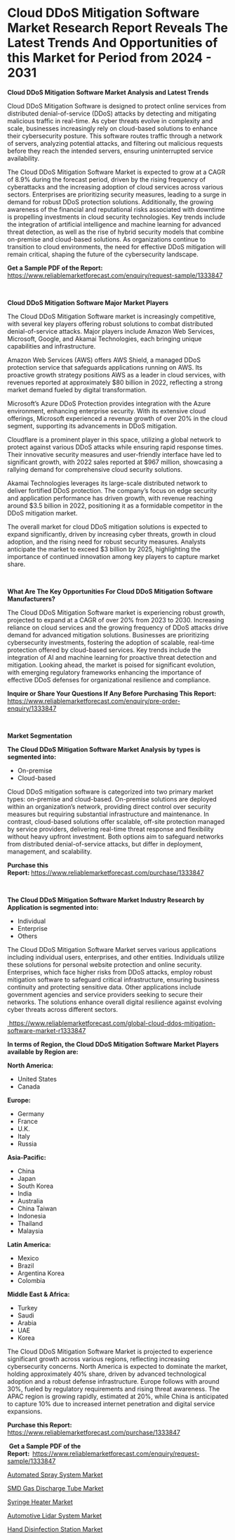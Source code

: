 <p><h1>Cloud DDoS Mitigation Software Market Research Report Reveals The Latest Trends And Opportunities of this Market for Period from 2024 - 2031</h1></p><p><strong>Cloud DDoS Mitigation Software Market Analysis and Latest Trends</strong></p>
<p><p>Cloud DDoS Mitigation Software is designed to protect online services from distributed denial-of-service (DDoS) attacks by detecting and mitigating malicious traffic in real-time. As cyber threats evolve in complexity and scale, businesses increasingly rely on cloud-based solutions to enhance their cybersecurity posture. This software routes traffic through a network of servers, analyzing potential attacks, and filtering out malicious requests before they reach the intended servers, ensuring uninterrupted service availability.</p><p>The Cloud DDoS Mitigation Software Market is expected to grow at a CAGR of 8.9% during the forecast period, driven by the rising frequency of cyberattacks and the increasing adoption of cloud services across various sectors. Enterprises are prioritizing security measures, leading to a surge in demand for robust DDoS protection solutions. Additionally, the growing awareness of the financial and reputational risks associated with downtime is propelling investments in cloud security technologies. Key trends include the integration of artificial intelligence and machine learning for advanced threat detection, as well as the rise of hybrid security models that combine on-premise and cloud-based solutions. As organizations continue to transition to cloud environments, the need for effective DDoS mitigation will remain critical, shaping the future of the cybersecurity landscape.</p></p>
<p><strong>Get a Sample PDF of the Report:&nbsp;</strong> <a href="https://www.reliablemarketforecast.com/enquiry/request-sample/1333847?utm_campaign=1283&utm_medium=2&utm_source=Github&utm_content=ia&utm_term=01102024&utm_id=cloud-ddos-mitigation-software">https://www.reliablemarketforecast.com/enquiry/request-sample/1333847</a></p>
<p>&nbsp;</p>
<p><strong>Cloud DDoS Mitigation Software Major Market Players</strong></p>
<p><p>The Cloud DDoS Mitigation Software market is increasingly competitive, with several key players offering robust solutions to combat distributed denial-of-service attacks. Major players include Amazon Web Services, Microsoft, Google, and Akamai Technologies, each bringing unique capabilities and infrastructure.</p><p>Amazon Web Services (AWS) offers AWS Shield, a managed DDoS protection service that safeguards applications running on AWS. Its proactive growth strategy positions AWS as a leader in cloud services, with revenues reported at approximately $80 billion in 2022, reflecting a strong market demand fueled by digital transformation.</p><p>Microsoft’s Azure DDoS Protection provides integration with the Azure environment, enhancing enterprise security. With its extensive cloud offerings, Microsoft experienced a revenue growth of over 20% in the cloud segment, supporting its advancements in DDoS mitigation.</p><p>Cloudflare is a prominent player in this space, utilizing a global network to protect against various DDoS attacks while ensuring rapid response times. Their innovative security measures and user-friendly interface have led to significant growth, with 2022 sales reported at $967 million, showcasing a rallying demand for comprehensive cloud security solutions.</p><p>Akamai Technologies leverages its large-scale distributed network to deliver fortified DDoS protection. The company’s focus on edge security and application performance has driven growth, with revenue reaching around $3.5 billion in 2022, positioning it as a formidable competitor in the DDoS mitigation market.</p><p>The overall market for cloud DDoS mitigation solutions is expected to expand significantly, driven by increasing cyber threats, growth in cloud adoption, and the rising need for robust security measures. Analysts anticipate the market to exceed $3 billion by 2025, highlighting the importance of continued innovation among key players to capture market share.</p></p>
<p>&nbsp;</p>
<p><strong>What Are The Key Opportunities For Cloud DDoS Mitigation Software Manufacturers?</strong></p>
<p><p>The Cloud DDoS Mitigation Software market is experiencing robust growth, projected to expand at a CAGR of over 20% from 2023 to 2030. Increasing reliance on cloud services and the growing frequency of DDoS attacks drive demand for advanced mitigation solutions. Businesses are prioritizing cybersecurity investments, fostering the adoption of scalable, real-time protection offered by cloud-based services. Key trends include the integration of AI and machine learning for proactive threat detection and mitigation. Looking ahead, the market is poised for significant evolution, with emerging regulatory frameworks enhancing the importance of effective DDoS defenses for organizational resilience and compliance.</p></p>
<p><strong>Inquire or Share Your Questions If Any Before Purchasing This Report:</strong> <a href="https://www.reliablemarketforecast.com/enquiry/pre-order-enquiry/1333847?utm_campaign=1283&utm_medium=2&utm_source=Github&utm_content=ia&utm_term=01102024&utm_id=cloud-ddos-mitigation-software">https://www.reliablemarketforecast.com/enquiry/pre-order-enquiry/1333847</a></p>
<p>&nbsp;</p>
<p><strong>Market Segmentation</strong></p>
<p><strong>The Cloud DDoS Mitigation Software Market Analysis by types is segmented into:</strong></p>
<p><ul><li>On-premise</li><li>Cloud-based</li></ul></p>
<p><p>Cloud DDoS mitigation software is categorized into two primary market types: on-premise and cloud-based. On-premise solutions are deployed within an organization’s network, providing direct control over security measures but requiring substantial infrastructure and maintenance. In contrast, cloud-based solutions offer scalable, off-site protection managed by service providers, delivering real-time threat response and flexibility without heavy upfront investment. Both options aim to safeguard networks from distributed denial-of-service attacks, but differ in deployment, management, and scalability.</p></p>
<p><strong>Purchase this Report:&nbsp;</strong><a href="https://www.reliablemarketforecast.com/purchase/1333847?utm_campaign=1283&utm_medium=2&utm_source=Github&utm_content=ia&utm_term=01102024&utm_id=cloud-ddos-mitigation-software">https://www.reliablemarketforecast.com/purchase/1333847</a></p>
<p>&nbsp;</p>
<p><strong>The Cloud DDoS Mitigation Software Market Industry Research by Application is segmented into:</strong></p>
<p><ul><li>Individual</li><li>Enterprise</li><li>Others</li></ul></p>
<p><p>The Cloud DDoS Mitigation Software Market serves various applications including individual users, enterprises, and other entities. Individuals utilize these solutions for personal website protection and online security. Enterprises, which face higher risks from DDoS attacks, employ robust mitigation software to safeguard critical infrastructure, ensuring business continuity and protecting sensitive data. Other applications include government agencies and service providers seeking to secure their networks. The solutions enhance overall digital resilience against evolving cyber threats across different sectors.</p></p>
<p><a href="https://www.reliablemarketforecast.com/global-cloud-ddos-mitigation-software-market-r1333847?utm_campaign=1283&utm_medium=2&utm_source=Github&utm_content=ia&utm_term=01102024&utm_id=cloud-ddos-mitigation-software">&nbsp;https://www.reliablemarketforecast.com/global-cloud-ddos-mitigation-software-market-r1333847</a></p>
<p><strong>In terms of Region, the Cloud DDoS Mitigation Software Market Players available by Region are:</strong></p>
<p>
    <p> <strong> North America: </strong>
        <ul>
            <li>United States</li>
            <li>Canada</li>
        </ul>
        </p> 
    <p> <strong> Europe: </strong>
        <ul>
            <li>Germany</li>
            <li>France</li>
            <li>U.K.</li>
            <li>Italy</li>
            <li>Russia</li>
        </ul>
        </p> 
    <p> <strong> Asia-Pacific: </strong>
        <ul>
            <li>China</li>
            <li>Japan</li>
            <li>South Korea</li>
            <li>India</li>
            <li>Australia</li>
            <li>China Taiwan</li>
            <li>Indonesia</li>
            <li>Thailand</li>
            <li>Malaysia</li>
        </ul>
        </p> 
    <p> <strong> Latin America: </strong>
        <ul>
            <li>Mexico</li>
            <li>Brazil</li>
            <li>Argentina Korea</li>
            <li>Colombia</li>
        </ul>
        </p> 
    <p> <strong> Middle East & Africa: </strong>
        <ul>
            <li>Turkey</li>
            <li>Saudi</li>
            <li>Arabia</li>
            <li>UAE</li>
            <li>Korea</li>
        </ul>
    </p>
    </p>
<p><p>The Cloud DDoS Mitigation Software Market is projected to experience significant growth across various regions, reflecting increasing cybersecurity concerns. North America is expected to dominate the market, holding approximately 40% share, driven by advanced technological adoption and a robust defense infrastructure. Europe follows with around 30%, fueled by regulatory requirements and rising threat awareness. The APAC region is growing rapidly, estimated at 20%, while China is anticipated to capture 10% due to increased internet penetration and digital service expansions.</p></p>
<p><strong>Purchase this Report: </strong><a href="https://www.reliablemarketforecast.com/purchase/1333847?utm_campaign=1283&utm_medium=2&utm_source=Github&utm_content=ia&utm_term=01102024&utm_id=cloud-ddos-mitigation-software">https://www.reliablemarketforecast.com/purchase/1333847</a></p>
<p>&nbsp;<strong>Get a Sample PDF of the Report:&nbsp;&nbsp;</strong><a href="https://www.reliablemarketforecast.com/enquiry/request-sample/1333847?utm_campaign=1283&utm_medium=2&utm_source=Github&utm_content=ia&utm_term=01102024&utm_id=cloud-ddos-mitigation-software">https://www.reliablemarketforecast.com/enquiry/request-sample/1333847</a></p>
<p><strong></strong></p>
<p><p><a href="https://www.linkedin.com/pulse/automated-spray-system-market2024-2031-industry-insights-investment-giq4f?utm_campaign=1283&utm_medium=2&utm_source=Github&utm_content=ia&utm_term=01102024&utm_id=cloud-ddos-mitigation-software">Automated Spray System Market</a></p><p><a href="https://issuu.com/reportprime-2/docs/smd-gas-discharge-tube-market-size-_f802ab6e3549e2?utm_campaign=1283&utm_medium=2&utm_source=Github&utm_content=ia&utm_term=01102024&utm_id=cloud-ddos-mitigation-software">SMD Gas Discharge Tube Market</a></p><p><a href="https://www.linkedin.com/pulse/driving-factors-behind-syringe-heater-market-trends-applications-snkzf?utm_campaign=1283&utm_medium=2&utm_source=Github&utm_content=ia&utm_term=01102024&utm_id=cloud-ddos-mitigation-software">Syringe Heater Market</a></p><p><a href="https://issuu.com/reportprime-2/docs/automotive-lidar-system-market-size_6f5509078cf703?utm_campaign=1283&utm_medium=2&utm_source=Github&utm_content=ia&utm_term=01102024&utm_id=cloud-ddos-mitigation-software">Automotive Lidar System Market</a></p><p><a href="https://www.linkedin.com/pulse/hand-disinfection-station-market-overview-global-trends-future-cuerf?utm_campaign=1283&utm_medium=2&utm_source=Github&utm_content=ia&utm_term=01102024&utm_id=cloud-ddos-mitigation-software">Hand Disinfection Station Market</a></p></p>